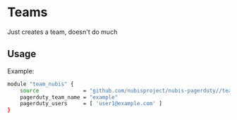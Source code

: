 # Teams

Just creates a team, doesn't do much

## Usage

Example:

```bash
module "team_nubis" {
    source              = "github.com/nubisproject/nubis-pagerduty//team?ref=develop"
    pagerduty_team_name = "example"
    pagerduty_users     = [ 'user1@example.com' ]
}
```
